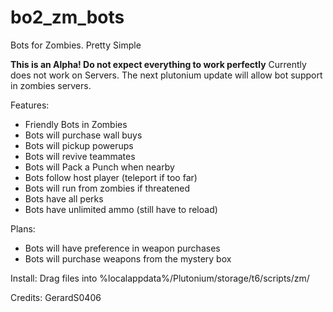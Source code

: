 # bo2_zm_bots
Bots for Zombies. Pretty Simple

**This is an Alpha! Do not expect everything to work perfectly**
Currently does not work on Servers. The next plutonium update will allow bot support in zombies servers.

Features:
- Friendly Bots in Zombies
- Bots will purchase wall buys
- Bots will pickup powerups
- Bots will revive teammates
- Bots will Pack a Punch when nearby
- Bots follow host player (teleport if too far)
- Bots will run from zombies if threatened
- Bots have all perks
- Bots have unlimited ammo (still have to reload)

Plans:
- Bots will have preference in weapon purchases
- Bots will purchase weapons from the mystery box

Install:
Drag files into %localappdata%/Plutonium/storage/t6/scripts/zm/

Credits:
GerardS0406
